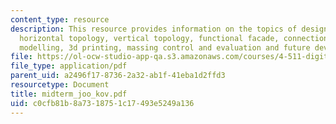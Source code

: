 ```yaml
---
content_type: resource
description: This resource provides information on the topics of design interpretation,
  horizontal topology, vertical topology, functional facade, connection design, component
  modelling, 3d printing, massing control and evaluation and future development.
file: https://ol-ocw-studio-app-qa.s3.amazonaws.com/courses/4-511-digital-mock-up-workshop-spring-2006/c0cfb81b8a7318751c17493e5249a136_midterm_joo_kov.pdf
file_type: application/pdf
parent_uid: a2496f17-8736-2a32-ab1f-41eba1d2ffd3
resourcetype: Document
title: midterm_joo_kov.pdf
uid: c0cfb81b-8a73-1875-1c17-493e5249a136
---
```

